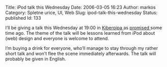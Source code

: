 Title: iPod talk this Wednesday
Date: 2006-03-05 16:23
Author: markos
Category: Spletne urice, UI, Web
Slug: ipod-talk-this-wednesday
Status: published
Id: 133

<html>
 <body>
  <div>
   <p>
    I’ll be giving a talk this Wednesday at 19:00 in
    <a href="http://www.kiberpipa.org/index.php?module=ContentExpress&amp;file=index&amp;func=display&amp;ceid=6&amp;meid=25">
     Kiberpipa
    </a>
    as
    <a href="what-ipod-teaches-us-about-modern-web-design.html">
     promised
    </a>
    some time ago. The theme of the talk will be lessons learned from iPod about (web) design and everyone is welcome to attend.
   </p>
   <p>
    I’m buying a drink for everyone, who’ll manage to stay through my rather short talk and won’t flee the scene immediately afterwards. The talk will probably be given in English.
   </p>
  </div>
 </body>
</html>